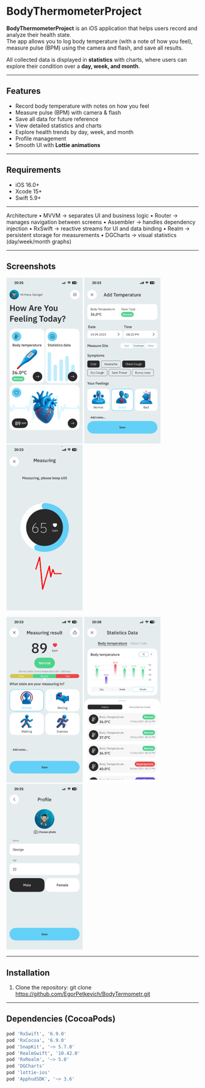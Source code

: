 # BodyThermometerProject

**BodyThermometerProject** is an iOS application that helps users record and analyze their health state.  
The app allows you to log body temperature (with a note of how you feel), measure pulse (BPM) using the camera and flash, and save all results.  

All collected data is displayed in **statistics** with charts, where users can explore their condition over a **day, week, and month**.  

---

## Features
- Record body temperature with notes on how you feel  
- Measure pulse (BPM) with camera & flash  
- Save all data for future reference  
- View detailed statistics and charts  
- Explore health trends by day, week, and month  
- Profile management  
- Smooth UI with **Lottie animations**  

---

## Requirements
- iOS 16.0+  
- Xcode 15+  
- Swift 5.9+  

---

 Architecture
	•	MVVM → separates UI and business logic
	•	Router → manages navigation between screens
	•	Assembler → handles dependency injection
	•	RxSwift → reactive streams for UI and data binding
	•	Realm → persistent storage for measurements
	•	DGCharts → visual statistics (day/week/month graphs)

---

## Screenshots
 <p float="left">
  <img src="Screenshots/Main.PNG" alt="Main" width="200"/>
  <img src="Screenshots/AddTemperature.PNG" alt="Add Temperature" width="200"/>
  <img src="Screenshots/MeasuringBPM.PNG" alt="Measuring BPM" width="200"/>
</p>

<p float="left">
  <img src="Screenshots/MeasuringResult.PNG" alt="Measuring Result" width="200"/>
  <img src="Screenshots/StatisticsData.PNG" alt="Statistics Data" width="200"/>
  <img src="Screenshots/Profile.PNG" alt="Profile" width="200"/>
</p>


---

## Installation
1. Clone the repository: git clone https://github.com/EgorPetkevich/BodyTermometr.git

---
##  Dependencies (CocoaPods)
```ruby
pod 'RxSwift', '6.9.0'
pod 'RxCocoa', '6.9.0'
pod 'SnapKit', '~> 5.7.0'
pod 'RealmSwift', '10.42.0'
pod 'RxRealm', '~> 5.0'
pod 'DGCharts'
pod 'lottie-ios'
pod 'ApphudSDK', '~> 3.6'
